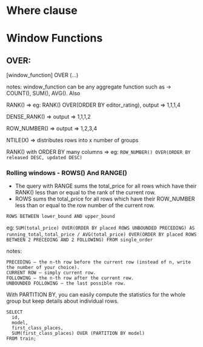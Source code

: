 # Where clause

# Window Functions

## OVER:

[window_function] OVER (...)

notes: window_function can be any aggregate function such as -> COUNT(), SUM(), AVG(). Also

RANK() => eg: RANK() OVER(ORDER BY editor_rating), output => 1,1,1,4

DENSE_RANK()  => output => 1,1,1,2

ROW_NUMBER() => output => 1,2,3,4

NTILE(X) => distributes rows into x number of groups

RANK() with ORDER BY many columns => eg: `ROW_NUMBER() OVER(ORDER BY released DESC, updated DESC)`

### Rolling windows - ROWS() And RANGE()

- The query with RANGE sums the total_price for all rows which have their RANK() less than or equal to the rank of the current row.
- ROWS sums the total_price for all rows which have their ROW_NUMBER less than or equal to the row number of the current row.

`ROWS BETWEEN lower_bound AND upper_bound`

eg: `SUM(total_price) OVER(ORDER BY placed ROWS UNBOUNDED PRECEDING) AS running_total`, `total_price / AVG(total_price) OVER(ORDER BY placed ROWS BETWEEN 2 PRECEDING AND 2 FOLLOWING)
FROM single_order`

notes:

```UNBOUNDED PRECEDING – the first possible row.
PRECEDING – the n-th row before the current row (instead of n, write the number of your choice).
CURRENT ROW – simply current row.
FOLLOWING – the n-th row after the current row.
UNBOUNDED FOLLOWING – the last possible row.
```


With PARTITION BY, you can easily compute the statistics for the whole group but keep details about individual rows.

```
SELECT
  id,
  model,
  first_class_places,
  SUM(first_class_places) OVER (PARTITION BY model)
FROM train;
```

